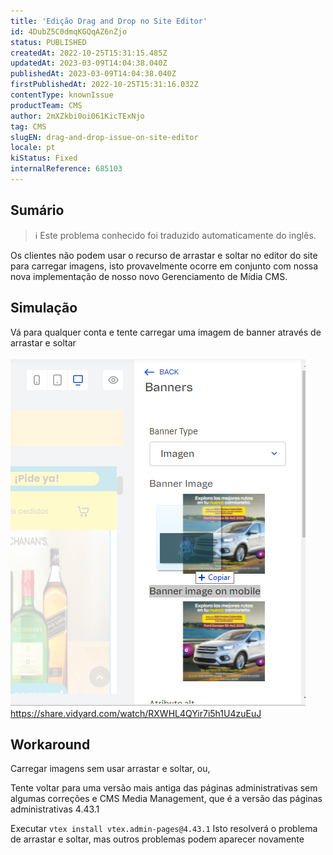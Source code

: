 ```yaml
---
title: 'Edição Drag and Drop no Site Editor'
id: 4DubZ5C0dmqKGQqAZ6nZjo
status: PUBLISHED
createdAt: 2022-10-25T15:31:15.485Z
updatedAt: 2023-03-09T14:04:38.040Z
publishedAt: 2023-03-09T14:04:38.040Z
firstPublishedAt: 2022-10-25T15:31:16.032Z
contentType: knownIssue
productTeam: CMS
author: 2mXZkbi0oi061KicTExNjo
tag: CMS
slugEN: drag-and-drop-issue-on-site-editor
locale: pt
kiStatus: Fixed
internalReference: 685103
---
```


## Sumário

>ℹ️ Este problema conhecido foi traduzido automaticamente do inglês.


Os clientes não podem usar o recurso de arrastar e soltar no editor do site para carregar imagens, isto provavelmente ocorre em conjunto com nossa nova implementação de nosso novo Gerenciamento de Mídia CMS.


##

## Simulação



Vá para qualquer conta e tente carregar uma imagem de banner através de arrastar e soltar

 ![](https://raw.githubusercontent.com/vtexdocs/help-center-content/refs/heads/main/docs/pt/known-issues/CMS/edicao-drag-and-drop-no-site-editor_1.png)
https://share.vidyard.com/watch/RXWHL4QYir7i5h1U4zuEuJ


##

## Workaround


Carregar imagens sem usar arrastar e soltar, ou,

Tente voltar para uma versão mais antiga das páginas administrativas sem algumas correções e CMS Media Management, que é a versão das páginas administrativas 4.43.1

Executar `vtex install vtex.admin-pages@4.43.1`
Isto resolverá o problema de arrastar e soltar, mas outros problemas podem aparecer novamente


